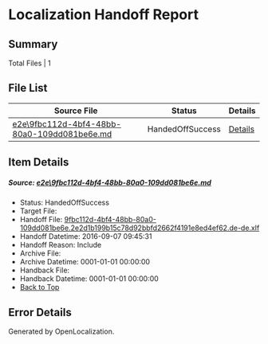 # <a name='report-top'></a> Localization Handoff Report

## Summary
 Total Files | 1

## File List
 Source File | Status | Details 
 ----------- | ------ | ------- 
 [e2e\9fbc112d-4bf4-48bb-80a0-109dd081be6e.md](https://github.com/OpenLocalizationTestOrg/ol-test0/blob/10cec8e9706b12df876ded84da4dc16a25bf9b65/e2e/9fbc112d-4bf4-48bb-80a0-109dd081be6e.md) | HandedOffSuccess | [Details](#01cb1d7488efd4c86cf1f8f2ba0e1cc71e6159f41)

## Item Details
##### <a name='01cb1d7488efd4c86cf1f8f2ba0e1cc71e6159f41'></a> Source: [e2e\9fbc112d-4bf4-48bb-80a0-109dd081be6e.md](https://github.com/OpenLocalizationTestOrg/ol-test0/blob/10cec8e9706b12df876ded84da4dc16a25bf9b65/e2e/9fbc112d-4bf4-48bb-80a0-109dd081be6e.md)
* Status: HandedOffSuccess
* Target File: 
* Handoff File: [9fbc112d-4bf4-48bb-80a0-109dd081be6e.2e2d1b199b15c78d92bbfd2662f4191e8ed4ef62.de-de.xlf](https://github.com/OpenLocalizationTestOrg/ol-test0-handoff/blob/97600ac6ea920a58b943f6c8eb7d6d90f0bfad7e/ol-handoff/OpenLocalizationTestOrg/ol-test0-dede/yuwzho/ht/9fbc112d-4bf4-48bb-80a0-109dd081be6e.2e2d1b199b15c78d92bbfd2662f4191e8ed4ef62.de-de.xlf)
* Handoff Datetime: 2016-09-07 09:45:31
* Handoff Reason: Include
* Archive File: 
* Archive Datetime: 0001-01-01 00:00:00
* Handback File: 
* Handback Datetime: 0001-01-01 00:00:00
* [Back to Top](#report-top)


## Error Details

Generated by OpenLocalization.
